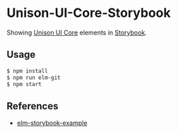 # Unison-UI-Core-Storybook

Showing [Unison UI Core](https://github.com/unisonweb/ui-core) elements in [Storybook](https://storybook.js.org/).

## Usage
```sh
$ npm install
$ npm run elm-git
$ npm start
```

## References
- [elm-storybook-example](https://github.com/ryannhg/elm-storybook-example)